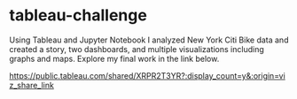 # tableau-challenge


Using Tableau and Jupyter Notebook I analyzed New York Citi Bike data and created a story, two dashboards, and multiple visualizations including graphs and maps. Explore my final work in the link below. 

https://public.tableau.com/shared/XRPR2T3YR?:display_count=y&:origin=viz_share_link

